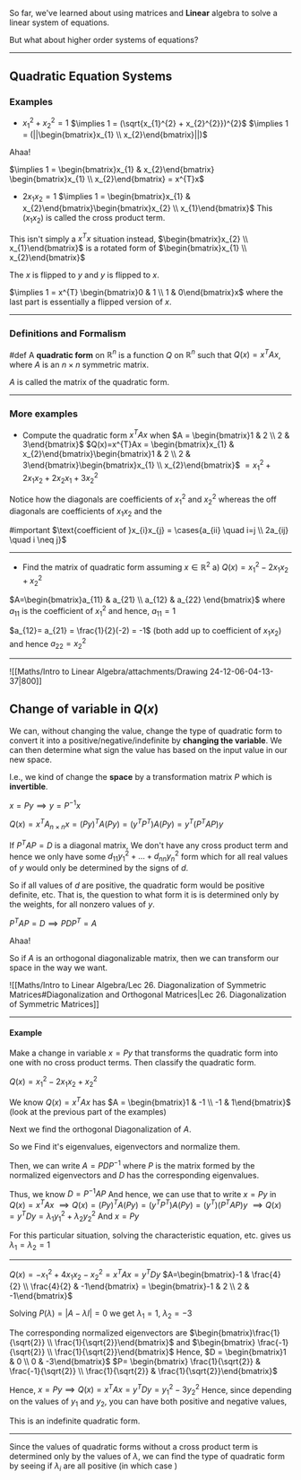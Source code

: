 So far, we've learned about using matrices and **Linear** algebra to solve a linear system of equations.

But what about higher order systems of equations?

---
## Quadratic Equation Systems 

### Examples
- $x_{1}^{2} + x_{2}^{2} = 1$
$\implies 1 = (\sqrt{x_{1}^{2} + x_{2}^{2}})^{2}$
$\implies 1 = (||\begin{bmatrix}x_{1} \\ x_{2}\end{bmatrix}||)$

Ahaa!

$\implies 1 = \begin{bmatrix}x_{1} & x_{2}\end{bmatrix} \begin{bmatrix}x_{1} \\ x_{2}\end{bmatrix} = x^{T}x$

- $2x_{1}x_{2} = 1$
$\implies 1 = \begin{bmatrix}x_{1} & x_{2}\end{bmatrix}\begin{bmatrix}x_{2} \\ x_{1}\end{bmatrix}$
This ($x_{1}x_{2}$) is called the cross product term.

This isn't simply a $x^{T}x$ situation 
instead, $\begin{bmatrix}x_{2} \\ x_{1}\end{bmatrix}$ is a rotated form of $\begin{bmatrix}x_{1} \\ x_{2}\end{bmatrix}$

The $x$ is flipped to $y$ and $y$ is flipped to $x$.

$\implies 1 = x^{T} \begin{bmatrix}0 & 1 \\ 1 & 0\end{bmatrix}x$
where the last part is essentially a flipped version of $x$.

---
### Definitions and Formalism
#def A **quadratic form** on $\mathbb{R}^{n}$ is a function $Q$ on $\mathbb{R}^{n}$ such that $Q(x) = x^{T}Ax$, where $A$ is an $n \times n$ symmetric matrix.

$A$ is called the matrix of the quadratic form.

---
### More examples 
- Compute the quadratic form $x^{T}Ax$ when $A = \begin{bmatrix}1 & 2 \\ 2 & 3\end{bmatrix}$
$Q(x)=x^{T}Ax = \begin{bmatrix}x_{1} & x_{2}\end{bmatrix}\begin{bmatrix}1 & 2 \\ 2 & 3\end{bmatrix}\begin{bmatrix}x_{1} \\ x_{2}\end{bmatrix}$
$= x_{1}^{2}+2x_{1}x_{2} + 2x_{2}x_{1} + 3x_{2}^{2}$

Notice how the diagonals are coefficients of $x_{1}^{2}$ and $x_{2}^{2}$ whereas the off diagonals are coefficients of $x_{1}x_{2}$ and the 

#important 
$\text{coefficient of }x_{i}x_{j} = \cases{a_{ii} \quad i=j \\ 2a_{ij} \quad i \neq j}$

---
- Find the matrix of quadratic form assuming $x \in \mathbb{R}^{2}$
a) $Q(x) = x_{1}^{2} - 2x_{1}x_{2}+x_{2}^{2}$

$A=\begin{bmatrix}a_{11} & a_{21} \\ a_{12} & a_{22} \end{bmatrix}$
where $a_{11}$ is the coefficient of $x_{1}^{2}$ and hence, $a_{11} = 1$

$a_{12}= a_{21} = \frac{1}{2}(-2) = -1$ (both add up to coefficient of $x_{1}x_{2}$)
and hence $a_{22}=x_{2}^{2}$

---
![[Maths/Intro to Linear Algebra/attachments/Drawing 24-12-06-04-13-37|800]]

## Change of variable in $Q(x)$

We can, without changing the value, change the type of quadratic form to convert it into a positive/negative/indefinite by **changing the variable**. We can then determine what sign the value has based on the input value in our new space.

I.e., we kind of change the **space** by a transformation matrix $P$ which is **invertible**. 

$x=Py \implies y = P^{-1}x$

$Q(x)=x^{T}A_{n \times n}x = (Py)^{T}A(Py) = (y^{T}P^{T})A(Py) = y^{T}(P^{T}AP)y$

If $P^{T}AP=D$ is a diagonal matrix,
We don't have any cross product term and hence we only have some 
$d_{11}y_{1}^{2} + \dots + d_{nn}y_{n}^{2}$ form which for all real values of $y$ would only be determined by the signs of $d$.

So if all values of $d$ are positive, the quadratic form would be positive definite, etc.
That is, the question to what form it is is determined only by the weights, for all nonzero values of $y$.

$P^{T}AP=D \implies PDP^{T}=A$

Ahaa!

So if $A$ is an orthogonal diagonalizable matrix, then we can transform our space in the way we want.

![[Maths/Intro to Linear Algebra/Lec 26. Diagonalization of Symmetric Matrices#Diagonalization and Orthogonal Matrices|Lec 26. Diagonalization of Symmetric Matrices]]

---
#### Example
Make a change in variable $x=Py$ that transforms the quadratic form into one with no cross product terms. Then classify the quadratic form.

$Q(x)=x_{1}^{2}-2x_{1}x_{2}+x_{2}^{2}$

We know $Q(x)=x^{T}Ax$ has $A = \begin{bmatrix}1 & -1 \\ -1 & 1\end{bmatrix}$
(look at the previous part of the examples)

Next we find the orthogonal Diagonalization of $A$.

So we Find it's eigenvalues, eigenvectors and normalize them.

Then, we can write $A = PDP^{-1}$ where $P$ is the matrix formed by the normalized eigenvectors and $D$ has the corresponding eigenvalues.

Thus, we know $D = P^{-1}AP$
And hence, we can use that to write $x=Py$ in $Q(x) = x^{T}Ax$
$\implies Q(x) = (Py)^{T}A(Py) = (y^{T}P^{T})A(Py) = (y^{T})(P^{T}AP)y$
$\implies Q(x)=y^{T}Dy = \lambda_{1}y_{1}^{2}+\lambda_{2}y_{2}^{2}$
And $x=Py$

For this particular situation, solving the characteristic equation, etc. gives us $\lambda_{1}=\lambda_{2}=1$

---
$Q(x) = -x_{1}^{2}+4x_{1}x_{2}-x_{2}^{2} = x^{T}Ax = y^{T}Dy$
$A=\begin{bmatrix}-1 & \frac{4}{2} \\ \frac{4}{2} & -1\end{bmatrix} = \begin{bmatrix}-1 & 2 \\ 2 & -1\end{bmatrix}$

Solving $P(\lambda) = |A-\lambda I| = 0$ we get $\lambda_{1}=1$, $\lambda_{2}=-3$

The corresponding normalized eigenvectors are $\begin{bmatrix}\frac{1}{\sqrt{2}} \\ \frac{1}{\sqrt{2}}\end{bmatrix}$ and $\begin{bmatrix} \frac{-1}{\sqrt{2}} \\ \frac{1}{\sqrt{2}}\end{bmatrix}$
Hence, $D = \begin{bmatrix}1 & 0 \\ 0 & -3\end{bmatrix}$
$P= \begin{bmatrix} \frac{1}{\sqrt{2}} & \frac{-1}{\sqrt{2}} \\ \frac{1}{\sqrt{2}} & \frac{1}{\sqrt{2}}\end{bmatrix}$

Hence, $x=Py \implies Q(x)=x^{T}Ax = y^{T}Dy = y_{1}^{2}-3y_{2}^{2}$
Hence, since depending on the values of $y_{1}$ and $y_{2}$, you can have both positive and negative values,

This is an indefinite quadratic form.

---
Since the values of quadratic forms without a cross product term is determined only by the values of $\lambda$, we can find the type of quadratic form by seeing if $\lambda_{i}$ are all positive (in which case )